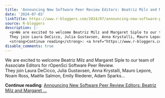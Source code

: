 ```yaml
---
title: 'Announcing New Software Peer Review Editors: Beatriz Milz and Margaret Siple'
date: '2024-07-03'
linkTitle: https://www.r-bloggers.com/2024/07/announcing-new-software-peer-review-editors-beatriz-milz-and-margaret-siple/
source: R-bloggers
description: |-
  <p>We are excited to welcome Beatriz Milz and Margaret Siple to our team of Associate Editors for rOpenSci Software Peer Review.<br />
  They join Laura DeCicco, Julia Gustavsen, Anna Krystalli, Mauro Lepore, Noam Ross, Maëlle Salmon, Emily Riederer, Adam Sparks...</p>
  <strong>Continue reading</strong>: <a href="https://www.r-bloggers.com/2024/07/announcing-new-software-peer-review-editors-beatriz-milz-and-margaret-siple/">Announcing New Software Peer Review Editors: Beatriz Milz and Margaret ...
disable_comments: true
---
```

<p>We are excited to welcome Beatriz Milz and Margaret Siple to our team of Associate Editors for rOpenSci Software Peer Review.<br />
They join Laura DeCicco, Julia Gustavsen, Anna Krystalli, Mauro Lepore, Noam Ross, Maëlle Salmon, Emily Riederer, Adam Sparks...</p>
<strong>Continue reading</strong>: <a href="https://www.r-bloggers.com/2024/07/announcing-new-software-peer-review-editors-beatriz-milz-and-margaret-siple/">Announcing New Software Peer Review Editors: Beatriz Milz and Margaret ...